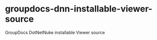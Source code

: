 groupdocs-dnn-installable-viewer-source
=======================================

GroupDocs DotNetNuke installable Viewer source

